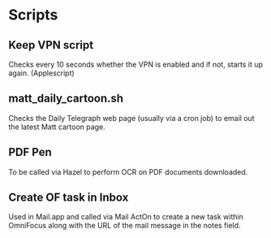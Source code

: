 # Scripts

## Keep VPN script

Checks every 10 seconds whether the VPN is enabled and if not, starts it up again. (Applescript)

## matt_daily_cartoon.sh

Checks the Daily Telegraph web page (usually via a cron job) to email out the latest Matt cartoon page.

## PDF Pen

To be called via Hazel to perform OCR on PDF documents downloaded.

## Create OF task in Inbox

Used in Mail.app and called via Mail ActOn to create a new task within OmniFocus along with the URL of the mail message in the notes field.
